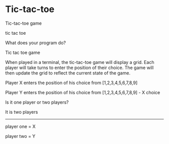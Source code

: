 # Tic-tac-toe
Tic-tac-toe game

tic tac toe

What does your program do?

Tic tac toe game


When played in a terminal, the tic-tac-toe game will display a grid. Each player will take turns to enter the position of their choice. The game will then update the grid to reflect the current state of the game.

Player X enters the position of his choice from [1,2,3,4,5,6,7,8,9]

Player Y enters the position of his choice from [1,2,3,4,5,6,7,8,9] - X choice


Is it one player or two players?

It is two players

____________________________________________

player one = X

player two = Y

